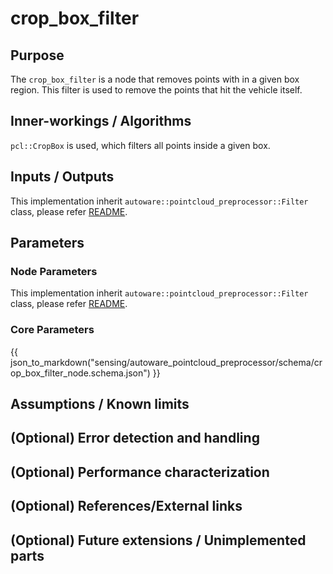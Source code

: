 # crop_box_filter

## Purpose

The `crop_box_filter` is a node that removes points with in a given box region. This filter is used to remove the points that hit the vehicle itself.

## Inner-workings / Algorithms

`pcl::CropBox` is used, which filters all points inside a given box.

## Inputs / Outputs

This implementation inherit `autoware::pointcloud_preprocessor::Filter` class, please refer [README](../README.md).

## Parameters

### Node Parameters

This implementation inherit `autoware::pointcloud_preprocessor::Filter` class, please refer [README](../README.md).

### Core Parameters

{{ json_to_markdown("sensing/autoware_pointcloud_preprocessor/schema/crop_box_filter_node.schema.json") }}

## Assumptions / Known limits

## (Optional) Error detection and handling

## (Optional) Performance characterization

## (Optional) References/External links

## (Optional) Future extensions / Unimplemented parts
